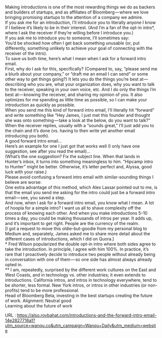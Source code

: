   Making introductions is one of the most rewarding things we do as backers and builders of startups, and as affiliates of Bloomberg — where we love bringing promising startups to the attention of a company we admire.  
    If you ask me for an introduction, I’ll introduce you to literally anyone I know if I believe it’s likely to be in their interest. (And I’m a fan of the opt-in intro*, where I ask the receiver if they’re willing before I introduce you.)  
    If you ask me to introduce you to someone, I’ll sometimes say:  
    You’d be shocked how often I get back something unusable (or, put differently, something unlikely to achieve your goal of connecting with the receiver of the intro).  
    To save us both time, here’s what I mean when I ask for a forward intro email.  
    First, why do I ask for this, specifically? (Compared to, say, “please send me a blurb about your company,” or “draft me an email I can send” or some other way to get things going?) It lets you do the things you’re best at — describing who you are, what your organization does, why you want to talk to the receiver, speaking in your own voice, etc. And I do only the things I’m best at — knowing the receiver, and sharing my opinion of you. It also optimizes for me spending as little time as possible, so I can make your introduction as quickly as possible.  
    When you send me this kind of forward intro email, I’ll literally hit “forward” and write something like “Hey James, I just met this founder and thought she was onto something — take a look at the below, do you want to talk?”  
    When the receiver replies, usually with a “sounds great,” I’ll just add you to the chain and it’s done (vs. having to then write yet another email introducing you both).  
    A good forward intro email…  
    Here’s an example for one I just got that works well (I only have one suggestion, see after you read the email)…  
    (What’s the one suggestion? Fix the subject line. When that lands in Hunter’s inbox, it turns into something meaningless to him. “Hipcamp intro to Hunter” might be better. Otherwise, it’s letter perfect and, Alyssa, good luck with your raise.)  
    Please avoid confusing a forward intro email with similar-sounding things I believe are worse:  
    One extra advantage of this method, which Alex Lassar pointed out to me, is that the email you send me asking for the intro could just be a forward intro email — see, you saved a step.  
    And now, when I ask for a forward intro email, you know what I mean. A lot of hoopla for a simple intro? I want us all to shave complexity off the process of knowing each other. And when you make introductions 5–10 times a day, you could be making thousands of intros per year. It adds up, and it’s important to get right. People are the currency of the realm.  
    [I got a request to move this oldie-but-goodie from my personal blog to Medium and, separately, James asked me to share more detail about the different cases of introductions, which I did on Quora.]  
    * Fred Wilson popularized the double opt-in intro where both sides agree to take the introduction. In principle, I agree with him 100%. In practice, it’s rare that I proactively decide to introduce two people without already being in conversation with one of them — so one side has almost always already opted in.  
    ** I am, repeatedly, surprised by the different work cultures on the East and West Coasts, and in technology vs. other industries; it even extends to introductions. California intros, and intros in technology everywhere, tend to be shorter, less formal. New York intros, or intros in other industries (or non-profits) tend to be more professional.  
    Head of Bloomberg Beta, investing in the best startups creating the future of work. Alignment: Neutral good  
    Learning about the future of work  
    
  URL : https://also.roybahat.com/introductions-and-the-forward-intro-email-14e2827716a1?utm_source=wanqu.co&utm_campaign=Wanqu+Daily&utm_medium=website